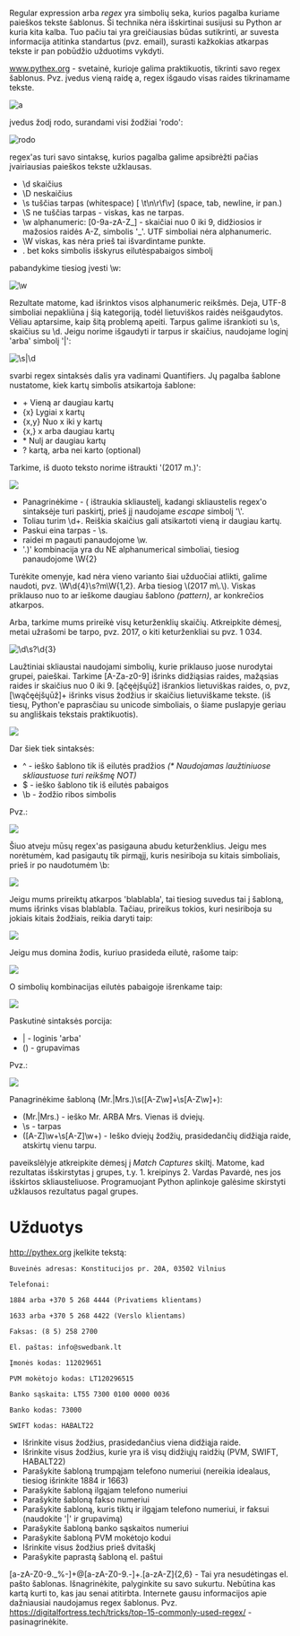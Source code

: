Regular expression arba *regex* yra simbolių seka, kurios pagalba kuriame paieškos tekste šablonus. 
Ši technika nėra išskirtinai susijusi su Python ar kuria kita kalba. Tuo pačiu tai yra greičiausias būdas sutikrinti, 
ar suvesta informacija atitinka standartus (pvz. email), surasti kažkokias atkarpas tekste ir pan pobūdžio 
užduotims vykdyti.

www.pythex.org - svetainė, kurioje galima praktikuotis, tikrinti savo regex šablonus. Pvz. įvedus vieną raidę a, regex
išgaudo visas raides tikrinamame tekste.

![a](https://github.com/robotautas/kursas/blob/master/RegEx/01a.png)

įvedus žodį rodo, surandami visi žodžiai 'rodo':

![rodo](https://github.com/robotautas/kursas/blob/master/RegEx/02rodo.png)

regex'as turi savo sintaksę, kurios pagalba galime apsibrėžti pačias įvairiausias paieškos tekste užklausas.

* \d	skaičius
* \D	neskaičius
* \s	tuščias tarpas (whitespace) [ \t\n\r\f\v] (space, tab, newline, ir pan.)
* \S	ne tuščias tarpas - viskas, kas ne tarpas.
* \w	alphanumeric: [0-9a-zA-Z_] - skaičiai nuo 0 iki 9, didžiosios ir mažosios raidės A-Z, simbolis '_'.
UTF simboliai nėra alphanumeric.
* \W	viskas, kas nėra prieš tai išvardintame punkte. 
* .     bet koks simbolis išskyrus eilutėspabaigos simbolį

pabandykime tiesiog įvesti \w:

![\w](https://github.com/robotautas/kursas/blob/master/RegEx/03%5Cw.png)

Rezultate matome, kad išrinktos visos alphanumeric reikšmės. 
Deja, UTF-8 simboliai nepakliūna į šią kategoriją, todėl lietuviškos raidės neišgaudytos. 
Vėliau aptarsime, kaip šitą problemą apeiti. Tarpus galime išrankioti su \s, skaičius su \d. 
Jeigu norime išgaudyti ir tarpus ir skaičius, naudojame loginį 'arba' simbolį '|':

![\s|\d](https://github.com/robotautas/kursas/blob/master/RegEx/04%5Cs%7C%5Cd.png)

svarbi regex sintaksės dalis yra vadinami Quantifiers. Jų pagalba šablone nustatome, kiek 
kartų simbolis atsikartoja šablone:

* \+    Vieną ar daugiau kartų
* {x}   Lygiai x kartų
* {x,y} Nuo x iki y kartų
* {x,}  x arba daugiau kartų
* \*    Nulį ar daugiau kartų
* ?     kartą, arba nei karto (optional)


Tarkime, iš duoto teksto norime ištraukti '(2017 m.)':

![](https://github.com/robotautas/kursas/blob/master/RegEx/05.png)

* Panagrinėkime - \( ištraukia skliaustelį, kadangi skliaustelis regex'o sintaksėje turi paskirtį, 
prieš jį naudojame *escape* simbolį '\\'.
* Toliau turim \d+. Reiškia skaičius gali atsikartoti vieną ir daugiau kartų.
* Paskui eina tarpas - \s.
* raidei m pagauti panaudojome \w.
* '.)'  kombinacija yra du NE alphanumerical simboliai, tiesiog panaudojome \W{2}

Turėkite omenyje, kad nėra vieno varianto šiai užduočiai atlikti, galime naudoti, pvz. \W\d{4}\s?m\W{1,2}. Arba 
tiesiog \\(2017 m\\.\\). Viskas priklauso nuo to ar ieškome daugiau šablono *(pattern)*, ar konkrečios atkarpos.


Arba, tarkime mums prireikė visų keturženklių skaičių. Atkreipkite dėmesį, metai užrašomi be tarpo, pvz. 2017, o kiti 
keturženkliai su pvz. 1 034.

![\d\s?\d{3}](https://github.com/robotautas/kursas/blob/master/RegEx/06%5Cd%5Cs%3F%5Cd%7B3%7D.png)

Laužtiniai skliaustai naudojami simbolių, kurie priklauso juose nurodytai grupei, paieškai. Tarkime [A-Za-z0-9] 
išrinks didžiąsias raides, mažąsias raides ir skaičius nuo 0 iki 9. [ąčęėįšųūž] išrankios lietuviškas raides, o, pvz, 
[\wąčęėįšųūž]+ išrinks visus žodžius ir skaičius lietuviškame tekste. (iš tiesų, Python'e paprasčiau su unicode simboliais, 
o šiame puslapyje geriau su angliškais tekstais praktikuotis).

![](https://github.com/robotautas/kursas/blob/master/RegEx/07skliaustai.png)

Dar šiek tiek sintaksės:
* ^ - ieško šablono tik iš eilutės pradžios *(\* Naudojamas laužtiniuose skliaustuose turi reikšmę NOT)*
* $ - ieško šablono tik iš eilutės pabaigos
* \b - žodžio ribos simbolis

Pvz.:

![](https://github.com/robotautas/kursas/blob/master/RegEx/08d4.png)

Šiuo atveju mūsų regex'as pasigauna abudu keturženklius. Jeigu mes norėtumėm, kad pasigautų tik pirmąjį, 
kuris nesiriboja su kitais simboliais, prieš ir po naudotumėm \b:

![](https://github.com/robotautas/kursas/blob/master/RegEx/09.png)

Jeigu mums prireiktų atkarpos 'blablabla', tai tiesiog suvedus tai į šabloną, mums išrinks visas blablabla. 
Tačiau, prireikus tokios, kuri nesiriboja su jokiais kitais žodžiais, reikia daryti taip:

![](https://github.com/robotautas/kursas/blob/master/RegEx/10blablabla.png)

Jeigu mus domina žodis, kuriuo prasideda eilutė, rašome taip:


![](https://github.com/robotautas/kursas/blob/master/RegEx/11%5Eblablabla.png)

O simbolių kombinacijas eilutės pabaigoje išrenkame taip:

![](https://github.com/robotautas/kursas/blob/master/RegEx/11blablabla%24.png)

Paskutinė sintaksės porcija:

* | - loginis 'arba'
* () - grupavimas


Pvz.:

![](https://github.com/robotautas/kursas/blob/master/RegEx/12mrmrs.png)

Panagrinėkime šabloną (Mr.|Mrs.)\s([A-Z\w]+\s[A-Z\w]+):
* (Mr.|Mrs.) - ieško Mr. ARBA Mrs. Vienas iš dviejų.
* \s - tarpas
* ([A-Z]\w+\s[A-Z]\w+) - Ieško dviejų žodžių, prasidedančių didžiąja raide, atskirtų vienu tarpu.

paveikslėlyje atkreipkite dėmesį į *Match Captures* skiltį. Matome, kad rezultatas išskirstytas į grupes, 
t.y. 1. kreipinys 2. Vardas Pavardė, nes jos išskirtos skliausteliuose. Programuojant Python aplinkoje galėsime
skirstyti užklausos rezultatus pagal grupes.

# Užduotys

http://pythex.org įkelkite tekstą:
```
Buveinės adresas: Konstitucijos pr. 20A, 03502 Vilnius

Telefonai:

1884 arba +370 5 268 4444 (Privatiems klientams)

1633 arba +370 5 268 4422 (Verslo klientams)

Faksas: (8 5) 258 2700

El. paštas: info@swedbank.lt

Įmonės kodas: 112029651

PVM mokėtojo kodas: LT120296515

Banko sąskaita: LT55 7300 0100 0000 0036

Banko kodas: 73000

SWIFT kodas: HABALT22
```
* Išrinkite visus žodžius, prasidedančius viena didžiąja raide.
* Išrinkite visus žodžius, kurie yra iš visų didžiųjų raidžių (PVM, SWIFT, HABALT22)
* Parašykite šabloną trumpąjam telefono numeriui (nereikia idealaus, tiesiog išrinkite 1884 ir 1663)
* Parašykite šabloną ilgąjam telefono numeriui
* Parašykite šabloną fakso numeriui
* Parašykite šabloną, kuris tiktų ir ilgąjam telefono numeriui, ir faksui (naudokite '|' ir grupavimą)
* Parašykite šabloną banko sąskaitos numeriui
* Parašykite šabloną PVM mokėtojo kodui
* Išrinkite visus žodžius prieš dvitaškį
* Parašykite paprastą šabloną el. paštui

[a-zA-Z0-9._%-]+@[a-zA-Z0-9.-]+\.[a-zA-Z]{2,6} - Tai yra nesudėtingas el. pašto šablonas. Išnagrinėkite, palyginkite su savo sukurtu.
Nebūtina kas kartą kurti to, kas jau senai atitirbta. Internete gausu informacijos apie dažniausiai naudojamus regex šablonus. Pvz. https://digitalfortress.tech/tricks/top-15-commonly-used-regex/ - pasinagrinėkite.


